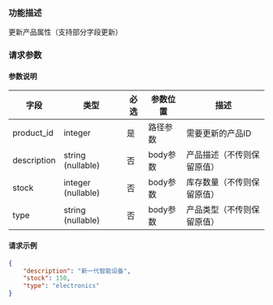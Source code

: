 ### 功能描述

更新产品属性（支持部分字段更新）

### 请求参数

#### 参数说明

| 字段         | 类型                | 必选  | 参数位置 | 描述                              |
|--------------|--------------------|-------|----------|-----------------------------------|
| product_id   | integer            | 是    | 路径参数 | 需要更新的产品ID                  |
| description  | string (nullable)  | 否    | body参数 | 产品描述（不传则保留原值）         |
| stock        | integer (nullable) | 否    | body参数 | 库存数量（不传则保留原值）         |
| type         | string (nullable)  | 否    | body参数 | 产品类型（不传则保留原值）         |

#### 请求示例

```json
{
    "description": "新一代智能设备",
    "stock": 150,
    "type": "electronics"
}
